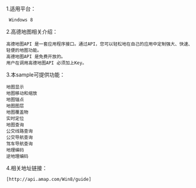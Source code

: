 1.适用平台：

     Windows 8
     
2.高德地图相关介绍：

    高德地图API 是一套应用程序接口。通过API，您可以轻松地在自己的应用中定制强大、快速、轻便的地图功能。
    高德地图API 是免费开放的。
    用户在调用高德地图API 必须加上Key。
      
3.本sample可提供功能：

    地图显示
    地图移动和缩放
    地图锚点
    地图图层
    地图覆盖物
    实时定位
    地图查询
    公交线路查询
    公交导航查询
    驾车导航查询
    地理编码
    逆地理编码
    
4.相关地址链接：

    [http://api.amap.com/Win8/guide]


